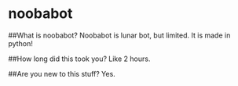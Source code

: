 # noobabot
##What is noobabot?
Noobabot is lunar bot, but limited. It is made in python!

##How long did this took you?
Like 2 hours.

##Are you new to this stuff?
Yes.
